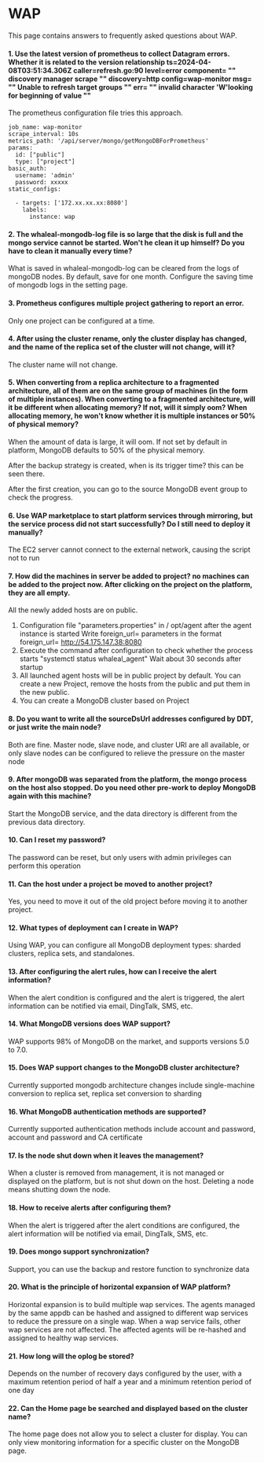 # WAP

This page contains answers to frequently asked questions about WAP.

#### 1. Use the latest version of prometheus to collect Datagram errors. Whether it is related to the version relationship ts=2024-04-08T03:51:34.306Z caller=refresh.go:90 level=error component= "" discovery manager scrape "" discovery=http config=wap-monitor msg= "" Unable to refresh target groups "" err= "" invalid character 'W'looking for beginning of value ""

The prometheus configuration file tries this approach.

```
job_name: wap-monitor
scrape_interval: 10s
metrics_path: '/api/server/mongo/getMongoDBForPrometheus'
params:
  id: ["public"]
  type: ["project"]
basic_auth:
  username: 'admin'
  password: xxxxx
static_configs:

  - targets: ['172.xx.xx.xx:8080']
    labels:
      instance: wap
```



#### 2. The whaleal-mongodb-log file is so large that the disk is full and the mongo service cannot be started. Won't he clean it up himself? Do you have to clean it manually every time?

What is saved in whaleal-mongodb-log can be cleared from the logs of mongoDB nodes. By default, save for one month. Configure the saving time of mongodb logs in the setting page.



#### 3. Prometheus configures multiple project gathering to report an error.

Only one project can be configured at a time.



#### 4. After using the cluster rename, only the cluster display has changed, and the name of the replica set of the cluster will not change, will it?

The cluster name will not change.



#### 5. When converting from a replica architecture to a fragmented architecture, all of them are on the same group of machines (in the form of multiple instances). When converting to a fragmented architecture, will it be different when allocating memory? If not, will it simply oom? When allocating memory, he won't know whether it is multiple instances or 50% of physical memory?

When the amount of data is large, it will oom. If not set by default in platform, MongoDB defaults to 50% of the physical memory.

After the backup strategy is created, when is its trigger time? this can be seen there.

After the first creation, you can go to the source MongoDB event group to check the progress.



#### 6. Use WAP marketplace to start platform services through mirroring, but the service process did not start successfully? Do I still need to deploy it manually?

The EC2 server cannot connect to the external network, causing the script not to run



#### 7. How did the machines in server be added to project? no machines can be added to the project now. After clicking on the project on the platform, they are all empty.

All the newly added hosts are on public.

1. Configuration file "parameters.properties" in / opt/agent after the agent instance is started
   Write foreign_url= parameters in the format foreign_url= http://54.175.147.38:8080
2. Execute the command after configuration to check whether the process starts "systemctl status whaleal_agent"
   Wait about 30 seconds after startup
3. All launched agent hosts will be in public project by default.
   You can create a new Project, remove the hosts from the public and put them in the new public.
4. You can create a MongoDB cluster based on Project



#### 8. Do you want to write all the sourceDsUrl addresses configured by DDT, or just write the main node?

Both are fine. Master node, slave node, and cluster URI are all available, or only slave nodes can be configured to relieve the pressure on the master node




#### 9. After mongoDB was separated from the platform, the mongo process on the host also stopped. Do you need other pre-work to deploy MongoDB again with this machine?

Start the MongoDB service, and the data directory is different from the previous data directory.



#### 10. Can I reset my password?

The password can be reset, but only users with admin privileges can perform this operation



#### 11. Can the host under a project be moved to another project?

Yes, you need to move it out of the old project before moving it to another project.



#### 12. What types of deployment can I create in WAP?

Using WAP, you can configure all MongoDB deployment types: sharded clusters, replica sets, and standalones.



#### 13. After configuring the alert rules, how can I receive the alert information?

When the alert condition is configured and the alert is triggered, the alert information can be notified via email, DingTalk, SMS, etc.



#### 14. What MongoDB versions does WAP support?

WAP supports 98% of MongoDB on the market, and supports versions 5.0 to 7.0.



#### 15. Does WAP support changes to the MongoDB cluster architecture?

Currently supported mongodb architecture changes include single-machine conversion to replica set, replica set conversion to sharding



#### 16. What MongoDB authentication methods are supported?

Currently supported authentication methods include account and password, account and password and CA certificate



#### 17. Is the node shut down when it leaves the management?

When a cluster is removed from management, it is not managed or displayed on the platform, but is not shut down on the host. Deleting a node means shutting down the node.



#### 18. How to receive alerts after configuring them?

When the alert is triggered after the alert conditions are configured, the alert information will be notified via email, DingTalk, SMS, etc.



#### 19. Does mongo support synchronization?

Support, you can use the backup and restore function to synchronize data



#### 20. What is the principle of horizontal expansion of WAP platform?

Horizontal expansion is to build multiple wap services. The agents managed by the same appdb can be hashed and assigned to different wap services to reduce the pressure on a single wap. When a wap service fails, other wap services are not affected. The affected agents will be re-hashed and assigned to healthy wap services.



#### 21. How long will the oplog be stored?

Depends on the number of recovery days configured by the user, with a maximum retention period of half a year and a minimum retention period of one day



#### 22. Can the Home page be searched and displayed based on the cluster name?

The home page does not allow you to select a cluster for display. You can only view monitoring information for a specific cluster on the MongoDB page.

